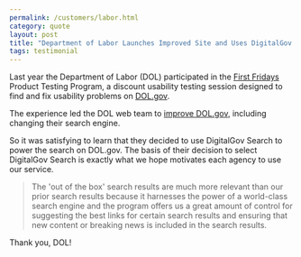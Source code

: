 ```yaml
---
permalink: /customers/labor.html
category: quote
layout: post
title: "Department of Labor Launches Improved Site and Uses DigitalGov Search"
tags: testimonial 
---
```


Last year the Department of Labor (DOL) participated in the [First Fridays](http://www.howto.gov/web-content/usability/first-fridays) Product Testing Program, a discount usability testing session designed to find and fix usability problems on [DOL.gov](http://www.dol.gov).

The experience led the DOL web team to [improve DOL.gov](http://social.dol.gov/blog/improving-our-website), including changing their search engine.

So it was satisfying to learn that they decided to use DigitalGov Search to power the search on DOL.gov. The basis of their decision to select DigitalGov Search is exactly what we hope motivates each agency to use our service.

> The 'out of the box' search results are much more relevant than our prior search results because it harnesses the power of a world-class search engine and the program offers us a great amount of control for suggesting the best links for certain search results and ensuring that new content or breaking news is included in the search results.

Thank you, DOL!